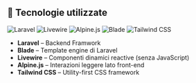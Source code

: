  

<!--     
    #################################################
    LARAVEL 11 - TAILWIND - ALPINE - LIVEWIRE - MYSQL
    #################################################

    Creato con metodologia TALL, inizialmente per cliente privato ma poi riadattato per poterlo rendere pubblico su GITHUB,.
    
    Per poter accedere alla parte di admin e caricare post e news o altre funzionalità è necessario effettuare il login
    da "/admin/login".
    Non c'è la pagina di signup, per accedere al pannello admin bisogna aggiungere lo user.
    Per testarlo basta lanciare il seed DatabaseSeeder e poi accedere con l'utente 

    email: test@example.com
    pwd: password
 
 -->


## 🧰 Tecnologie utilizzate

![Laravel](https://img.shields.io/badge/Laravel-10.x-red)
![Livewire](https://img.shields.io/badge/Livewire-2.x-blue)
![Alpine.js](https://img.shields.io/badge/Alpine.js-3.x-lightblue)
![Blade](https://img.shields.io/badge/Blade-template-orange)
![Tailwind CSS](https://img.shields.io/badge/TailwindCSS-3.x-06B6D4)

- **Laravel** – Backend Framwork
- **Blade** – Template engine di Laravel
- **Livewire** – Componenti dinamici reactive (senza JavaScript)
- **Alpine.js** – Interazioni leggere lato front-end
- **Tailwind CSS** – Utility-first CSS framework
